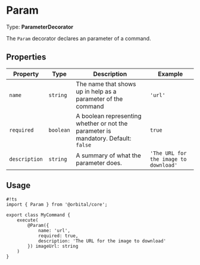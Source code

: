 # Param

Type: **ParameterDecorator**

The `Param` decorator declares an parameter of a command.

## Properties

| Property      | Type      | Description                                                                        | Example                               |
| ------------- | --------- | ---------------------------------------------------------------------------------- | ------------------------------------- |
| `name`        | `string`  | The name that shows up in help as a parameter of the command                       | `'url'`                               |
| `required`    | `boolean` | A boolean representing whether or not the parameter is mandatory. Default: `false` | `true`                                |
| `description` | `string`  | A summary of what the parameter does.                                              | `'The URL for the image to download'` |

## Usage

    #!ts
    import { Param } from '@orbital/core';

    export class MyCommand {
        execute(
            @Param({
                name: 'url',
                required: true,
                description: 'The URL for the image to download'
            }) imageUrl: string
        )
    }